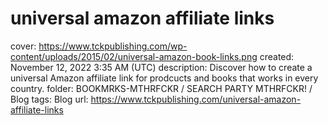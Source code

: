 # universal amazon affiliate links

cover: https://www.tckpublishing.com/wp-content/uploads/2015/02/universal-amazon-book-links.png
created: November 12, 2022 3:35 AM (UTC)
description: Discover how to create a universal Amazon affiliate link for prodcucts and books that works in every country.
folder: BOOKMRKS-MTHRFCKR / SEARCH PARTY MTHRFCKR! / Blog
tags: Blog
url: https://www.tckpublishing.com/universal-amazon-affiliate-links